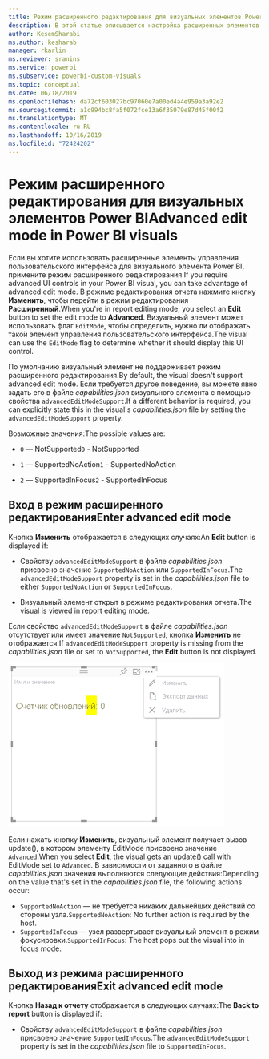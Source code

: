 ```yaml
---
title: Режим расширенного редактирования для визуальных элементов Power BI
description: В этой статье описывается настройка расширенных элементов управления пользовательского интерфейса для визуальных элементов Power BI.
author: KesemSharabi
ms.author: kesharab
manager: rkarlin
ms.reviewer: sranins
ms.service: powerbi
ms.subservice: powerbi-custom-visuals
ms.topic: conceptual
ms.date: 06/18/2019
ms.openlocfilehash: da72cf603027bc97060e7a00ed4a4e959a3a92e2
ms.sourcegitcommit: a1c994bc8fa5f072fce13a6f35079e87d45f00f2
ms.translationtype: MT
ms.contentlocale: ru-RU
ms.lasthandoff: 10/16/2019
ms.locfileid: "72424202"
---
```

# <a name="advanced-edit-mode-in-power-bi-visuals"></a><span data-ttu-id="c39a5-103">Режим расширенного редактирования для визуальных элементов Power BI</span><span class="sxs-lookup"><span data-stu-id="c39a5-103">Advanced edit mode in Power BI visuals</span></span>

<span data-ttu-id="c39a5-104">Если вы хотите использовать расширенные элементы управления пользовательского интерфейса для визуального элемента Power BI, примените режим расширенного редактирования.</span><span class="sxs-lookup"><span data-stu-id="c39a5-104">If you require advanced UI controls in your Power BI visual, you can take advantage of advanced edit mode.</span></span> <span data-ttu-id="c39a5-105">В режиме редактирования отчета нажмите кнопку **Изменить**, чтобы перейти в режим редактирования **Расширенный**.</span><span class="sxs-lookup"><span data-stu-id="c39a5-105">When you're in report editing mode, you select an **Edit** button to set the edit mode to **Advanced**.</span></span> <span data-ttu-id="c39a5-106">Визуальный элемент может использовать флаг `EditMode`, чтобы определить, нужно ли отображать такой элемент управления пользовательского интерфейса.</span><span class="sxs-lookup"><span data-stu-id="c39a5-106">The visual can use the `EditMode` flag to determine whether it should display this UI control.</span></span>

<span data-ttu-id="c39a5-107">По умолчанию визуальный элемент не поддерживает режим расширенного редактирования.</span><span class="sxs-lookup"><span data-stu-id="c39a5-107">By default, the visual doesn't support advanced edit mode.</span></span> <span data-ttu-id="c39a5-108">Если требуется другое поведение, вы можете явно задать его в файле *capabilities.json* визуального элемента с помощью свойства `advancedEditModeSupport`.</span><span class="sxs-lookup"><span data-stu-id="c39a5-108">If a different behavior is required, you can explicitly state this in the visual's *capabilities.json* file by setting the `advancedEditModeSupport` property.</span></span>

<span data-ttu-id="c39a5-109">Возможные значения:</span><span class="sxs-lookup"><span data-stu-id="c39a5-109">The possible values are:</span></span>

- <span data-ttu-id="c39a5-110">`0` — NotSupported</span><span class="sxs-lookup"><span data-stu-id="c39a5-110">`0` - NotSupported</span></span>

- <span data-ttu-id="c39a5-111">`1` — SupportedNoAction</span><span class="sxs-lookup"><span data-stu-id="c39a5-111">`1` - SupportedNoAction</span></span>

- <span data-ttu-id="c39a5-112">`2` — SupportedInFocus</span><span class="sxs-lookup"><span data-stu-id="c39a5-112">`2` - SupportedInFocus</span></span>

## <a name="enter-advanced-edit-mode"></a><span data-ttu-id="c39a5-113">Вход в режим расширенного редактирования</span><span class="sxs-lookup"><span data-stu-id="c39a5-113">Enter advanced edit mode</span></span>

<span data-ttu-id="c39a5-114">Кнопка **Изменить** отображается в следующих случаях:</span><span class="sxs-lookup"><span data-stu-id="c39a5-114">An **Edit** button is displayed if:</span></span>

* <span data-ttu-id="c39a5-115">Свойству `advancedEditModeSupport` в файле *capabilities.json* присвоено значение `SupportedNoAction` или `SupportedInFocus`.</span><span class="sxs-lookup"><span data-stu-id="c39a5-115">The `advancedEditModeSupport` property is set in the *capabilities.json* file to either `SupportedNoAction` or `SupportedInFocus`.</span></span>

* <span data-ttu-id="c39a5-116">Визуальный элемент открыт в режиме редактирования отчета.</span><span class="sxs-lookup"><span data-stu-id="c39a5-116">The visual is viewed in report editing mode.</span></span>

<span data-ttu-id="c39a5-117">Если свойство `advancedEditModeSupport` в файле *capabilities.json* отсутствует или имеет значение `NotSupported`, кнопка **Изменить** не отображается.</span><span class="sxs-lookup"><span data-stu-id="c39a5-117">If `advancedEditModeSupport` property is missing from the *capabilities.json* file or set to `NotSupported`, the **Edit** button is not displayed.</span></span>

![Вход в режим редактирования](./media/edit-mode.png)

<span data-ttu-id="c39a5-119">Если нажать кнопку **Изменить**, визуальный элемент получает вызов update(), в котором элементу EditMode присвоено значение `Advanced`.</span><span class="sxs-lookup"><span data-stu-id="c39a5-119">When you select **Edit**, the visual gets an update() call with EditMode set to `Advanced`.</span></span> <span data-ttu-id="c39a5-120">В зависимости от заданного в файле *capabilities.json* значения выполняются следующие действия:</span><span class="sxs-lookup"><span data-stu-id="c39a5-120">Depending on the value that's set in the *capabilities.json* file, the following actions occur:</span></span>

* <span data-ttu-id="c39a5-121">`SupportedNoAction` — не требуется никаких дальнейших действий со стороны узла.</span><span class="sxs-lookup"><span data-stu-id="c39a5-121">`SupportedNoAction`: No further action is required by the host.</span></span>
* <span data-ttu-id="c39a5-122">`SupportedInFocus` — узел развертывает визуальный элемент в режим фокусировки.</span><span class="sxs-lookup"><span data-stu-id="c39a5-122">`SupportedInFocus`: The host pops out the visual into in focus mode.</span></span>

## <a name="exit-advanced-edit-mode"></a><span data-ttu-id="c39a5-123">Выход из режима расширенного редактирования</span><span class="sxs-lookup"><span data-stu-id="c39a5-123">Exit advanced edit mode</span></span>

<span data-ttu-id="c39a5-124">Кнопка **Назад к отчету** отображается в следующих случаях:</span><span class="sxs-lookup"><span data-stu-id="c39a5-124">The **Back to report** button is displayed if:</span></span>

* <span data-ttu-id="c39a5-125">Свойству `advancedEditModeSupport` в файле *capabilities.json* присвоено значение `SupportedInFocus`.</span><span class="sxs-lookup"><span data-stu-id="c39a5-125">The `advancedEditModeSupport` property is set in the *capabilities.json* file to `SupportedInFocus`.</span></span>
